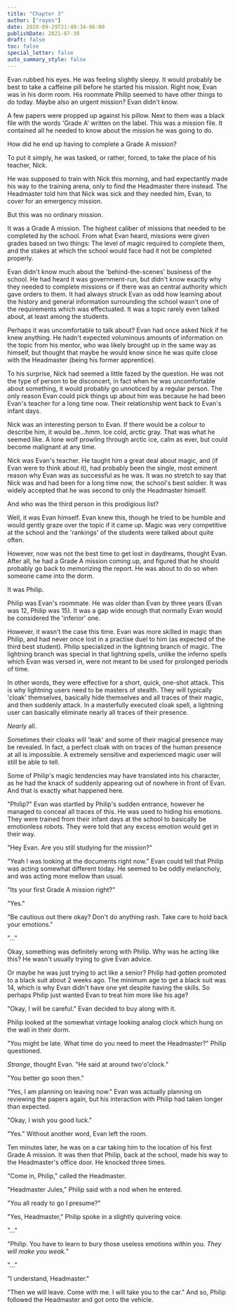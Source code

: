 ```yaml
---
title: "Chapter 3"
author: ["rayes"]
date: 2020-09-29T21:49:34-06:00
publishDate: 2021-07-30
draft: false
toc: false
special_letter: false
auto_summary_style: false
---
```


Evan rubbed his eyes. He was feeling slightly sleepy. It would probably be best to take a caffeine pill before he started his mission. Right now, Evan was in his dorm room. His roommate Philip seemed to have other things to do today. Maybe also an urgent mission? Evan didn't know.

A few papers were propped up against his pillow. Next to them was a black file with the words 'Grade A' written on the label. This was a mission file. It contained all he needed to know about the mission he was going to do.

How did he end up having to complete a Grade A mission?

To put it simply, he was tasked, or rather, forced, to take the place of his teacher, Nick.

He was supposed to train with Nick this morning, and had expectantly made his way to the training arena, only to find the Headmaster there instead. The Headmaster told him that Nick was sick and they needed him, Evan, to cover for an emergency mission.

But this was no ordinary mission.

It was a Grade A mission. The highest caliber of missions that needed to be completed by the school. From what Evan heard, missions were given grades based on two things: The level of magic required to complete them, and the stakes at which the school would face had it not be completed properly.

Evan didn't know much about the 'behind-the-scenes' business of the school. He had heard it was government-run, but didn't know exactly why they needed to complete missions or if there was an central authority which gave orders to them. It had always struck Evan as odd how learning about the history and general information surrounding the school wasn't one of the requirements which was effectuated. It was a topic rarely even talked about, at least among the students.

Perhaps it was uncomfortable to talk about? Evan had once asked Nick if he knew anything. He hadn't expected voluminous amounts of information on the topic from his mentor, who was likely brought up in the same way as himself, but thought that maybe he would know since he was quite close with the Headmaster (being his former apprentice).

To his surprise, Nick had seemed a little fazed by the question. He was not the type of person to be disconcert, in fact when he was uncomfortable about something, it would probably go unnoticed by a regular person. The only reason Evan could pick things up about him was because he had been Evan's teacher for a long time now. Their relationship went back to Evan's infant days.

Nick was an interesting person to Evan. If there would be a colour to describe him, it would be...hmm. Ice cold, arctic gray. That was what he seemed like. A lone wolf prowling through arctic ice, calm as ever, but could become malignant at any time.

Nick was Evan's teacher. He taught him a great deal about magic, and (if Evan were to think about it), had probably been the single, most eminent reason why Evan was as successful as he was. It was no stretch to say that Nick was and had been for a long time now, the school's best soldier. It was widely accepted that he was second to only the Headmaster himself.

And who was the third person in this prodigious list?

Well, it was Evan himself. Evan knew this, though he tried to be humble and would gently graze over the topic if it came up. Magic was very competitive at the school and the 'rankings' of the students were talked about quite often.

However, now was not the best time to get lost in daydreams, thought Evan. After all, he had a Grade A mission coming up, and figured that he should probably go back to memorizing the report. He was about to do so when someone came into the dorm.

It was Philip.

Philip was Evan's roommate. He was older than Evan by three years (Evan was 12, Philip was 15). It was a gap wide enough that normally Evan would be considered the 'inferior' one.

However, it wasn't the case this time. Evan was more skilled in magic than Philip, and had never once lost in a practise duel to him (as expected of the third best student). Philip specialized in the lightning branch of magic. The lightning branch was special in that lightning spells, unlike the inferno spells which Evan was versed in, were not meant to be used for prolonged periods of time.

In other words, they were effective for a short, quick, one-shot attack. This is why lightning users need to be masters of stealth. They will typically 'cloak' themselves, basically hide themselves and all traces of their magic, and then suddenly attack. In a masterfully executed cloak spell, a lightning user can basically eliminate nearly all traces of their presence.

_Nearly_ all.

Sometimes their cloaks will 'leak' and some of their magical presence may be revealed. In fact, a perfect cloak with on traces of the human presence at all is impossible. A extremely sensitive and experienced magic user will still be able to tell.

Some of Philip's magic tendencies may have translated into his character, as he had the knack of suddenly appearing out of nowhere in front of Evan. And that is exactly what happened here.

"Philip?" Evan was startled by Philip's sudden entrance, however he managed to conceal all traces of this. He was used to hiding his emotions. They were trained from their infant days at the school to basically be emotionless robots. They were told that any excess emotion would get in their way.

"Hey Evan. Are you still studying for the mission?"

"Yeah I was looking at the documents right now." Evan could tell that Philip was acting somewhat different today. He seemed to be oddly melancholy, and was acting more mellow than usual.

"Its your first Grade A mission right?"

"Yes."

"Be cautious out there okay? Don't do anything rash. Take care to hold back your emotions."

"..."

Okay, something was definitely wrong with Philip. Why was he acting like this? He wasn't usually trying to give Evan advice.

Or maybe he was just trying to act like a senior? Philip had gotten promoted to a black suit about 2 weeks ago. The minimum age to get a black suit was 14, which is why Evan didn't have one yet despite having the skills. So perhaps Philip just wanted Evan to treat him more like his age?

"Okay, I will be careful." Evan decided to buy along with it.

Philip looked at the somewhat vintage looking analog clock which hung on the wall in their dorm.

"You might be late. What time do you need to meet the Headmaster?" Philip questioned.

_Strange_, thought Evan. "He said at around two'o'clock."

"You better go soon then."

"Yes, I am planning on leaving now." Evan was actually planning on reviewing the papers again, but his interaction with Philip had taken longer than expected.

"Okay, I wish you good luck."

"Yes." Without another word, Evan left the room.

Ten minutes later, he was on a car taking him to the location of his first Grade A mission. It was then that Philip, back at the school, made his way to the Headmaster's office door. He knocked three times.

"Come in, Philip," called the Headmaster.

"Headmaster Jules," Philip said with a nod when he entered.

"You all ready to go I presume?"

"Yes, Headmaster," Philip spoke in a slightly quivering voice.

"..."

"Philip. You have to learn to bury those useless emotions within you. _They will make you weak._"

"..."

"I understand, Headmaster."

"Then we will leave. Come with me. I will take you to the car." And so, Philip followed the Headmaster and got onto the vehicle.